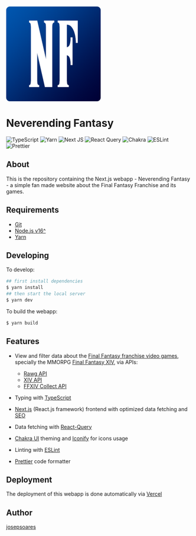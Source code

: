 ![Neverending fantasy logo](/public/favicons/android-chrome-256x256.png)

# Neverending Fantasy

![TypeScript](https://img.shields.io/badge/typescript-%23007ACC.svg?style=for-the-badge&logo=typescript&logoColor=white) ![Yarn](https://img.shields.io/badge/yarn-%232C8EBB.svg?style=for-the-badge&logo=yarn&logoColor=white) ![Next JS](https://img.shields.io/badge/Next-black?style=for-the-badge&logo=next.js&logoColor=white) ![React Query](https://img.shields.io/badge/-React%20Query-FF4154?style=for-the-badge&logo=react%20query&logoColor=white) ![Chakra](https://img.shields.io/badge/chakra-%234ED1C5.svg?style=for-the-badge&logo=chakraui&logoColor=white) ![ESLint](https://img.shields.io/badge/ESLint-4B32C3.svg?style=for-the-badge&logo=ESLint&logoColor=white) ![Prettier](https://img.shields.io/badge/Prettier-F7B93E.svg?style=for-the-badge&logo=Prettier&logoColor=black)

## About

This is the repository containing the Next.js webapp - Neverending Fantasy - a simple fan made website about the Final Fantasy Franchise and its games.

## Requirements

- [Git](https://git-scm.com)
- [Node.js v16^](https://nodejs.org/en/)
- [Yarn](https://yarnpkg.com)

## Developing

To develop:

```bash
## first install dependencies
$ yarn install
## then start the local server
$ yarn dev
```

To build the webapp:

```bash
$ yarn build
```

## Features

- View and filter data about the [Final Fantasy franchise video games](https://eu.finalfantasy.com), specially the MMORPG [Final Fantasy XIV](https://eu.finalfantasyxiv.com), via APIs:

  - [Rawg API](https://api.rawg.io/docs/)
  - [XIV API](https://xivapi.com)
  - [FFXIV Collect API](https://ffxivcollect.com)

- Typing with [TypeScript](https://github.com/microsoft/TypeScript)
- [Next.js](https://nextjs.org) (React.js framework) frontend with optimized data fetching and [SEO](https://developers.google.com/search/docs/beginner/seo-starter-guide)
- Data fetching with [React-Query](https://react-query-v3.tanstack.com/)
- [Chakra UI](https://chakra-ui.com) theming and [Iconify](https://iconify.design) for icons usage
- Linting with [ESLint](https://eslint.org)
- [Prettier](https://github.com/prettier/prettier) code formatter

## Deployment

The deployment of this webapp is done automatically via [Vercel](https://vercel.com)

## Author

[josepsoares](https://josepsoares.vercel.app)
